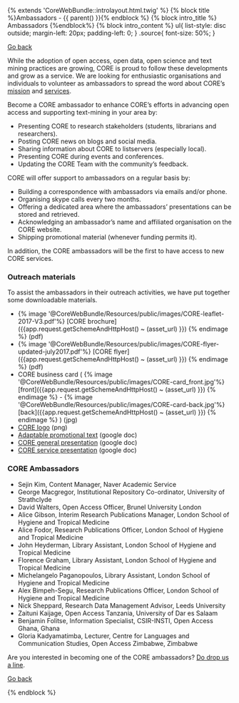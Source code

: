 {% extends 'CoreWebBundle::introlayout.html.twig' %} {% block title %}Ambassadors - {{ parent() }}{% endblock %} {% block intro\_title %} Ambassadors {%endblock%} {% block intro\_content %} ul{ list-style: disc outside; margin-left: 20px; padding-left: 0; } .source{ font-size: 50%; }

[Go back](/about#ambassadors)

While the adoption of open access, open data, open science and text mining practices are growing, CORE is proud to follow these developments and grow as a service. We are looking for enthusiastic organisations and individuals to volunteer as ambassadors to spread the word about CORE’s [mission](/about#mission) and [services](/services).

Become a CORE ambassador to enhance CORE’s efforts in advancing open access and supporting text-mining in your area by:

*   Presenting CORE to research stakeholders (students, librarians and researchers).
*   Posting CORE news on blogs and social media.
*   Sharing information about CORE to listservers (especially local).
*   Presenting CORE during events and conferences.
*   Updating the CORE Team with the community’s feedback.

CORE will offer support to ambassadors on a regular basis by:

*   Building a correspondence with ambassadors via emails and/or phone.
*   Organising skype calls every two months.
*   Offering a dedicated area where the ambassadors’ presentations can be stored and retrieved.
*   Acknowledging an ambassador’s name and affiliated organisation on the CORE website.
*   Shipping promotional material (whenever funding permits it).

In addition, the CORE ambassadors will be the first to have access to new CORE services.

### Outreach materials

To assist the ambassadors in their outreach activities, we have put together some downloadable materials.

*   {% image '@CoreWebBundle/Resources/public/images/CORE-leaflet-2017-V3.pdf'%} [CORE brochure]({{app.request.getSchemeAndHttpHost() ~ (asset_url) }}) {% endimage %} (pdf)
*   {% image '@CoreWebBundle/Resources/public/images/CORE-flyer-updated-july2017.pdf'%} [CORE flyer]({{app.request.getSchemeAndHttpHost() ~ (asset_url) }}) {% endimage %} (pdf)
*   CORE business card ( {% image '@CoreWebBundle/Resources/public/images/CORE-card\_front.jpg'%} [front]({{app.request.getSchemeAndHttpHost() ~ (asset_url) }}) {% endimage %} - {% image '@CoreWebBundle/Resources/public/images/CORE-card-back.jpg'%} [back]({{app.request.getSchemeAndHttpHost() ~ (asset_url) }}) {% endimage %} ) (jpg)
*   [CORE logo](/resources/corelogo_hires.png) (png)
*   [Adaptable promotional text](https://docs.google.com/document/d/1O-A3BrX9JYWcWxtbbo9BgukkmrIptFBgCIZsKaC4a5c/edit?usp=sharing) (google doc)
*   [CORE general presentation](https://drive.google.com/file/d/0B3M8WbWcGihpTTlTQURRWXpjQlk/view) (google doc)
*   [CORE service presentation](https://drive.google.com/file/d/1XTtRo2nSaCReGZLgw-aAcb1DkcOi1WIN/view) (google doc)

### CORE Ambassadors

*   Sejin Kim, Content Manager, Naver Academic Service
*   George Macgregor, Institutional Repository Co-ordinator, University of Strathclyde
*   David Walters, Open Access Officer, Brunel University London
*   Alice Gibson, Interim Research Publications Manager, London School of Hygiene and Tropical Medicine
*   Alice Fodor, Research Publications Officer, London School of Hygiene and Tropical Medicine
*   John Heyderman, Library Assistant, London School of Hygiene and Tropical Medicine
*   Florence Graham, Library Assistant, London School of Hygiene and Tropical Medicine
*   Michelangelo Paganopoulos, Library Assistant, London School of Hygiene and Tropical Medicine
*   Alex Bimpeh-Segu, Research Publications Officer, London School of Hygiene and Tropical Medicine
*   Nick Sheppard, Research Data Management Advisor, Leeds University
*   Zaituni Kaijage, Open Access Tanzania, University of Dar es Salaam
*   Benjamin Folitse, Information Specialist, CSIR-INSTI, Open Access Ghana, Ghana
*   Gloria Kadyamatimba, Lecturer, Centre for Languages and Communication Studies, Open Access Zimbabwe, Zimbabwe

Are you interested in becoming one of the CORE ambassadors? [Do drop us a line](/contact).

[Go back](/about#ambassadors)

{% endblock %}